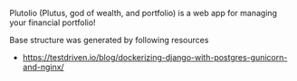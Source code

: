 Plutolio (Plutus, god of wealth, and portfolio) is a web app for managing your financial portfolio!

Base structure was generated by following resources 
* https://testdriven.io/blog/dockerizing-django-with-postgres-gunicorn-and-nginx/
